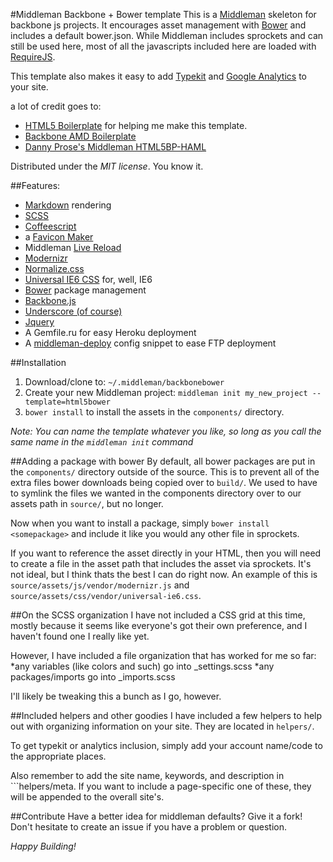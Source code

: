 #Middleman Backbone + Bower template
This is a [Middleman](http://middlemanapp.com) skeleton for backbone js projects. It encourages asset management with [Bower](http://github.com/twitter/bower) and includes a default bower.json. While Middleman includes sprockets and can still be used here, most of all the javascripts included here are loaded with [RequireJS](http://requirejs.org). 

This template also makes it easy to add [Typekit](http://typekit.com) and [Google Analytics](http://google.com/analytics) to your site. 

a lot of credit goes to:
* [HTML5 Boilerplate](http://html5boilerplate.com) for helping me make this template.
* [Backbone AMD Boilerplate](https://github.com/zakelfassi/backbone-amd-boilerplate)
* [Danny Prose's Middleman HTML5BP-HAML](https://github.com/dannyprose/Middleman-HTML5BP-HAML)

Distributed under the _MIT license_. You know it.

##Features:
* [Markdown](http://daringfireball.net/projects/markdown/) rendering
* [SCSS](http://sass-lang.com)
* [Coffeescript](http://coffeescript.org)
* a [Favicon Maker](http://github.com/follmann/middleman-favicon-maker)
* Middleman [Live Reload](http://github.com/middleman/middleman-livereload)
* [Modernizr](http://modernizr.com)
* [Normalize.css](http://necolas.github.com/normalize.css) 
* [Universal IE6 CSS](http://github.com/malarkey/universal-ie6-css) for, well, IE6
* [Bower](http://github.com/twitter/bower) package management
* [Backbone.js](http://backbonejs.org)
* [Underscore (of course)](http://underscorejs.org)
* [Jquery](http://jquery.com)
* A Gemfile.ru for easy Heroku deployment
* A [middleman-deploy](http://github.com/tvaughan/middleman-deploy) config snippet to ease FTP deployment


##Installation
1. Download/clone to: `~/.middleman/backbonebower`
2. Create your new Middleman project: `middleman init my_new_project --template=html5bower`
3. `bower install` to install the assets in the `components/` directory.


*Note: You can name the template whatever you like, so long as you call the same name in the `middleman init` command*


##Adding a package with bower
By default, all bower packages are put in the ```components/``` directory outside of the source. This is to prevent all of the extra files bower downloads being copied over to ```build/```.
We used to have to symlink the files we wanted in the components directory over to our assets path in ```source/```, but no longer.

Now when you want to install a package, simply ```bower install <somepackage>``` and include it like you would any other file in sprockets.

If you want to reference the asset directly in your HTML, then you will need to create a file in the asset path that includes the asset via sprockets. It's not ideal, but I think thats the best I can do right now.  An example of this is ```source/assets/js/vendor/modernizr.js``` and ```source/assets/css/vendor/universal-ie6.css```.


##On the SCSS organization
I have not included a CSS grid at this time, mostly because it seems like everyone's got their own preference, and I haven't found one I really like yet.

However, I have included a file organization that has worked for me so far:
*any variables (like colors and such) go into _settings.scss
*any packages/imports go into _imports.scss

I'll likely be tweaking this a bunch as I go, however.


##Included helpers and other goodies
I have included a few helpers to help out with organizing information on your site. They are located in ```helpers/```.

To get typekit or analytics inclusion, simply add your account name/code to the appropriate places.

Also remember to add the site name, keywords, and description in ```helpers/meta. If you want to include a page-specific one of these, they will be appended to the overall site's.


##Contribute
Have a better idea for middleman defaults? Give it a fork! Don't hesitate to create an issue if you have a problem or question.

*Happy Building!*
